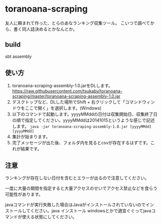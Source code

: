 toranoana-scraping
==================

友人に頼まれて作った、とらのあなランキング収集ツール。
こいつで調べてから、書く同人誌決めるとかなんとか。

## build
sbt assembly

## 使い方
1. toranoana-scraping-assembly-1.0.jarをDLします。<https://raw.githubusercontent.com/tsukaby/toranoana-scraping/master/toranoana-scraping-assembly-1.0.jar>
1. デスクトップなど、DLした場所でShift + 右クリックして「コマンドウィンドウをここで開く」を選択します。(Windows)
1. 以下のコマンドで起動します。yyyyMMddの日付は収集開始日、収集終了日の順で指定してください。yyyyMMddは20141015というような感じで記述します。
`java -jar toranoana-scraping-assembly-1.0.jar [yyyyMMdd] [yyyyMMdd]`
1. 集計が始まります。
1. 完了メッセージが出た後、フォルダ内を見るとcsvが存在するはずです。これが結果です。

## 注意
ランキングが存在しない日付を含むとエラーが出るので注意してください。

一度に大量の期間を指定すると大量アクセスのせいでアクセス禁止などを食らう可能性があります。

javaコマンドが実行失敗した場合はJavaがインストールされていないのでインストールしてください。java インストール windowsとかで適宜ぐぐってjavaコマンドが使える状態にしてください。
